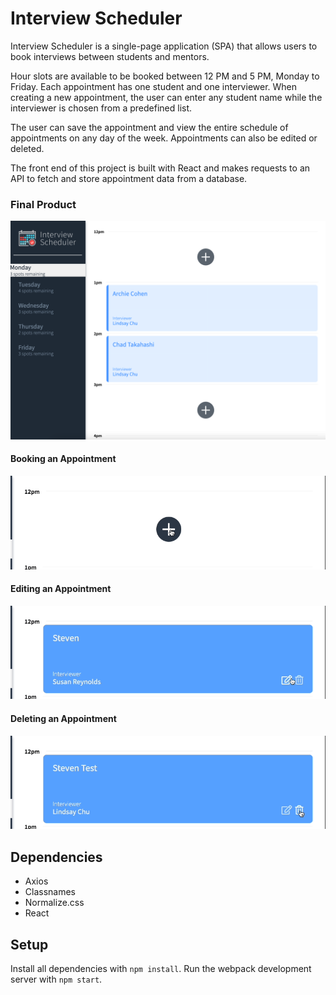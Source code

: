 # Interview Scheduler

Interview Scheduler is a single-page application (SPA) that allows users to book interviews between students and mentors. 

Hour slots are available to be booked between 12 PM and 5 PM, Monday to Friday. Each appointment has one student and one interviewer. When creating a new appointment, the user can enter any student name while the interviewer is chosen from a predefined list. 

The user can save the appointment and view the entire schedule of appointments on any day of the week. Appointments can also be edited or deleted. 

The front end of this project is built with React and makes requests to an API to fetch and store appointment data from a database.


### Final Product
!["SPA main page."](public/images/Interview_Scheduler1.png)

#### Booking an Appointment
!["Book an appointment."](public/images/Interview_Scheduler2_Booking_Appointment.gif)

#### Editing an Appointment
!["Edit an appointment."](public/images/Interview_Scheduler3_Editing_Interview.gif)

#### Deleting an Appointment
!["Delete an appointment."](public/images/Interview_Scheduler4_Deleting_Interview.gif)

## Dependencies

- Axios
- Classnames
- Normalize.css
- React

## Setup

Install all dependencies with `npm install`.
Run the webpack development server with `npm start`.
